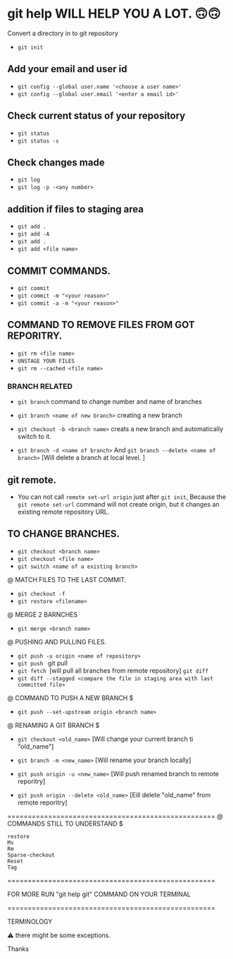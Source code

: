 git help <Command name> WILL HELP YOU A LOT. 🙃🙃
===================================================
Convert a directory in to git repository
* `git init`

## Add your email and user id
- `git config --global user.name '<choose a user name>'`
- `git config --global user.email '<enter a email id>'`

## Check current status of your repository
- `git status`
- `git status -s`

## Check changes made
- `git log`
- `git log -p -<any number>`

## addition if files to staging area
- `git add .`
- `git add -A`
- `git add .`
- `git add <file name>`

## COMMIT COMMANDS. 
- `git commit`
- `git commit -m "<your reason>"`
- `git commit -a -m "<your reason>"`

## COMMAND TO REMOVE FILES FROM GOT REPORITRY. 
- `git rm <file name> `
- `UNSTAGE YOUR FILES`
- `git rm --cached <file name>`

### BRANCH RELATED
- `git branch` command to change number and name of branches

- `git branch <name of new branch>` creating a new branch
- `git checkout -b <branch name>` creats a new branch and automatically switch to it.
- `git branch -d <name of branch>`
And
`git branch --delete <name of branch>`
[Will delete a branch at local level. ]

## git remote.
- You can not call `remote set-url origin` just after `git init`, Because the `git remote set-url` command will not create origin, but it changes an existing remote repository URL.


## TO CHANGE BRANCHES. 
- `git checkout <branch name>`
- `git checkout <file name>`
- `git switch <name of a existing branch>`


@ MATCH FILES TO THE LAST COMMIT. 
- `git checkout -f `
- `git restore <filename>`

@ MERGE 2 BARNCHES
- `git merge <branch name>`

@ PUSHING AND PULLING FILES. 
- `git push -u origin <name of repository>`
- `git push `
git pull
- `git fetch `[will pull all branches from remote repository]
`git diff` <compare file in working tree with staging area>
- `git diff --stagged <compare the file in staging area with last committed file>`







@ COMMAND TO PUSH A NEW BRANCH $
- `git push --set-upstream origin <branch name>`





@ RENAMING A GIT BRANCH $

- `git checkout <old_name>`
  [Will change your current branch ti "old_name"]

- `git branch -m <new_name>`
  [Will rename your branch locally]

- `git push origin -u <new_name>`
  [Will push renamed branch to remote reporitry]

- `git push origin --delete <old_name>`
  [Eill delete "old_name" from remote reporitry]


===================================================
@ COMMANDS STILL TO UNDERSTAND $
```
restore
Mv 
Rm
Sparse-checkout
Reset
Tag
```
===================================================


FOR MORE RUN "git help git" COMMAND ON YOUR TERMINAL

===================================================

TERMINOLOGY

⚠️ there might be some exceptions. 

Thanks
